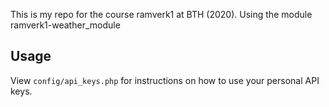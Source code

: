 This is my repo for the course ramverk1 at BTH (2020).
Using the module ramverk1-weather_module

## Usage
View `config/api_keys.php` for instructions on how to use your personal API keys.
